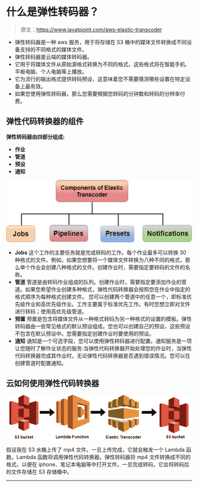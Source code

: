 # 什么是弹性转码器？

> 原文：<https://www.javatpoint.com/aws-elastic-transcoder>

*   弹性转码器是一种 aws 服务，用于将存储在 S3 桶中的媒体文件转换成不同设备支持的不同格式的媒体文件。
*   弹性转码器是云端的媒体转码器。
*   它用于将媒体文件从原始源格式转换为不同的格式，这些格式将在智能手机、平板电脑、个人电脑等上播放。
*   它为流行的输出格式提供转码预设，这意味着您不需要猜测哪些设置在特定设备上最有效。
*   如果您使用弹性转码器，那么您需要根据您转码的分钟数和转码的分辨率付费。

## 弹性代码转换器的组件

**弹性转码器由四部分组成:**

*   **作业**
*   **管道**
*   **预设**
*   **通知**

![Elastic Transcoder](img/6cacb2513394d0a7e5875b75f2290d5f.png)

*   **Jobs**
    这个工作的主要任务就是完成转码的工作。每个作业最多可以转换 30 种格式的文件。例如，如果您想要将一个媒体文件转换为八种不同的格式，那么单个作业会创建八种格式的文件。创建作业时，需要指定要转码的文件的名称。
*   **管道**
    管道是由转码作业组成的队列。创建作业时，需要指定要添加作业的管道。如果您希望作业创建多种格式，弹性代码转换器会按照您在作业中指定的格式顺序为每种格式创建文件。
    您可以创建两个管道中的任意一个，即标准优先级作业和高优先级作业。工作主要属于标准优先工作。有时您想立即对文件进行转码；使用高优先级管道。
*   **预置**
    预置是包含将媒体文件从一种格式转码为另一种格式的设置的模板。弹性转码器由一些常见格式的默认预设组成。您也可以创建自己的预设，这些预设不包含在默认预设中。您需要指定创建作业时要使用的预设。
*   **通知**
    通知是一个可选字段，您可以使用弹性转码器进行配置。通知服务是一项让您随时了解作业状态的服务:当弹性代码转换器开始处理您的作业时，当弹性代码转换器完成其作业时，无论弹性代码转换器是否遇到错误情况。您可以在创建管道时配置通知。

## 云如何使用弹性代码转换器

![Elastic Transcoder](img/16aa8eeed24f67cf9f620a2b91a2ef61.png)

假设我在 S3 水桶上传了 mp4 文件。一旦上传完成，它就会触发一个 Lambda 函数。Lambda 函数将调用弹性代码转换器。弹性转码器将 mp4 文件转换成不同的格式，以便在 iphone、笔记本电脑等中打开文件。一旦完成转码，它会将转码后的文件存储在 S3 存储桶中。

* * *